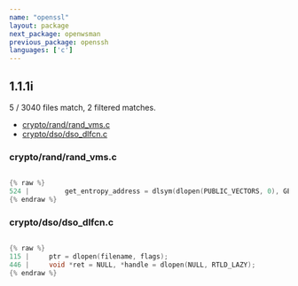 ```yaml
---
name: "openssl"
layout: package
next_package: openwsman
previous_package: openssh
languages: ['c']
---
```

## 1.1.1i
5 / 3040 files match, 2 filtered matches.

 - [crypto/rand/rand_vms.c](#cryptorandrand_vmsc)
 - [crypto/dso/dso_dlfcn.c](#cryptodsodso_dlfcnc)

### crypto/rand/rand_vms.c

```c

{% raw %}
524 |         get_entropy_address = dlsym(dlopen(PUBLIC_VECTORS, 0), GET_ENTROPY);
{% endraw %}

```
### crypto/dso/dso_dlfcn.c

```c

{% raw %}
115 |     ptr = dlopen(filename, flags);
446 |     void *ret = NULL, *handle = dlopen(NULL, RTLD_LAZY);
{% endraw %}

```